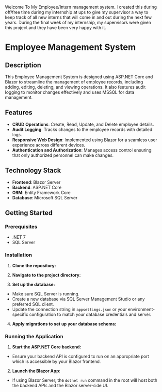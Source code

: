 Welcome To My Employee/Intern management system. I created this during off/free time during my internship at ups to give my supervisor a way to keep track of all new interns that will come in and out during the next few years. During the final week of my internship, my supervisors were given this project and they have been very happy with it. 

# Employee Management System

## Description
This Employee Management System is designed using ASP.NET Core and Blazor to streamline the management of employee records, including adding, editing, deleting, and viewing operations. It also features audit logging to monitor changes effectively and uses MSSQL for data management.

## Features
- **CRUD Operations**: Create, Read, Update, and Delete employee details.
- **Audit Logging**: Tracks changes to the employee records with detailed logs.
- **Responsive Web Design**: Implemented using Blazor for a seamless user experience across different devices.
- **Authentication and Authorization**: Manages access control ensuring that only authorized personnel can make changes.

## Technology Stack
- **Frontend**: Blazor Server
- **Backend**: ASP.NET Core
- **ORM**: Entity Framework Core
- **Database**: Microsoft SQL Server

## Getting Started

### Prerequisites
- .NET 7
- SQL Server

### Installation

1. **Clone the repository:**

2. **Navigate to the project directory:**

3. **Set up the database:**
- Make sure SQL Server is running.
- Create a new database via SQL Server Management Studio or any preferred SQL client.
- Update the connection string in `appsettings.json` or your environment-specific configuration to match your database credentials and server.

4. **Apply migrations to set up your database schema:**


### Running the Application

1. **Start the ASP.NET Core backend:**

- Ensure your backend API is configured to run on an appropriate port which is accessible by your Blazor frontend.

2. **Launch the Blazor App:**

- If using Blazor Server, the `dotnet run` command in the root will host both the backend APIs and the Blazor server-side UI.


